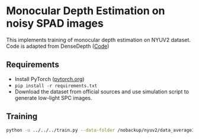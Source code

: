 # Monocular Depth Estimation on noisy SPAD images

This implements training of monocular depth estimation on NYUV2 dataset. Code is adapted from DenseDepth ([Code](https://github.com/ialhashim/DenseDepth))
## Requirements

- Install PyTorch ([pytorch.org](http://pytorch.org))
- `pip install -r requirements.txt`
- Download the dataset from official sources and use simulation script to generate low-light SPC images.

## Training
```bash
python -u ../../../train.py --data-folder /nobackup/nyuv2/data_average1/ --bs 20 --epochs 20 --num-instance 5 --label-file <label-txt-file> --lamb 0.001 --pretrained-weights <imagenet-pretraining-weights> 2>&1 | tee $LOG_FILE
```

